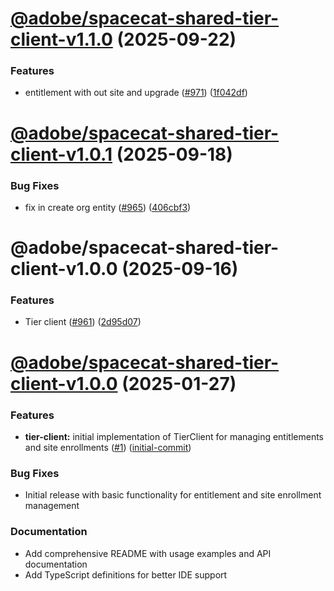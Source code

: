 # [@adobe/spacecat-shared-tier-client-v1.1.0](https://github.com/adobe/spacecat-shared/compare/@adobe/spacecat-shared-tier-client-v1.0.1...@adobe/spacecat-shared-tier-client-v1.1.0) (2025-09-22)


### Features

* entitlement with out site and upgrade ([#971](https://github.com/adobe/spacecat-shared/issues/971)) ([1f042df](https://github.com/adobe/spacecat-shared/commit/1f042df62439383ff4a7cea6b0eb75649439e72a))

# [@adobe/spacecat-shared-tier-client-v1.0.1](https://github.com/adobe/spacecat-shared/compare/@adobe/spacecat-shared-tier-client-v1.0.0...@adobe/spacecat-shared-tier-client-v1.0.1) (2025-09-18)


### Bug Fixes

* fix in create org entity ([#965](https://github.com/adobe/spacecat-shared/issues/965)) ([406cbf3](https://github.com/adobe/spacecat-shared/commit/406cbf3cd214f3ec3b332ca48d8a743c123a2ddd))

# @adobe/spacecat-shared-tier-client-v1.0.0 (2025-09-16)


### Features

* Tier client ([#961](https://github.com/adobe/spacecat-shared/issues/961)) ([2d95d07](https://github.com/adobe/spacecat-shared/commit/2d95d070a55e2ec702faf3bf94c046836b79528a))

# [@adobe/spacecat-shared-tier-client-v1.0.0](https://github.com/adobe/spacecat-shared/compare/@adobe/spacecat-shared-tier-client-v1.0.0...@adobe/spacecat-shared-tier-client-v1.0.0) (2025-01-27)

### Features

* **tier-client:** initial implementation of TierClient for managing entitlements and site enrollments ([#1](https://github.com/adobe/spacecat-shared/issues/1)) ([initial-commit](https://github.com/adobe/spacecat-shared/commit/initial-commit))

### Bug Fixes

* Initial release with basic functionality for entitlement and site enrollment management

### Documentation

* Add comprehensive README with usage examples and API documentation
* Add TypeScript definitions for better IDE support
